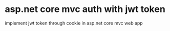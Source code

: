 # asp.net core mvc auth with jwt token
implement jwt token through  cookie in asp.net core mvc web app
